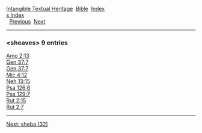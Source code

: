 [Intangible Textual Heritage](../../index)  [Bible](../index) 
[Index](index)   
[s Index](_s_)  
  [Previous](c10165)  [Next](c10167) 

------------------------------------------------------------------------

### &lt;sheaves&gt; 9 entries

[Amo 2:13](../kjv/amo002.htm#013)  
[Gen 37:7](../kjv/gen037.htm#007)  
[Gen 37:7](../kjv/gen037.htm#007)  
[Mic 4:12](../kjv/mic004.htm#012)  
[Neh 13:15](../kjv/neh013.htm#015)  
[Psa 126:6](../kjv/psa126.htm#006)  
[Psa 129:7](../kjv/psa129.htm#007)  
[Rut 2:15](../kjv/rut002.htm#015)  
[Rut 2:7](../kjv/rut002.htm#007)  

------------------------------------------------------------------------

[Next: sheba (32)](c10167)

